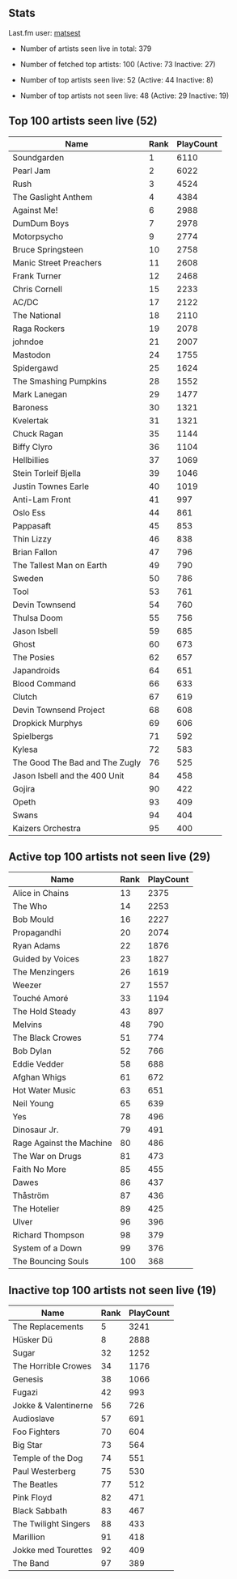 ## Stats 


Last.fm user: [matsest](https://www.last.fm/user/matsest)

- Number of artists seen live in total: 379

- Number of fetched top artists: 100 (Active: 73 Inactive: 27)

- Number of top artists seen live: 52 (Active: 44 Inactive: 8)

- Number of top artists not seen live: 48 (Active: 29 Inactive: 19)

## Top 100 artists seen live (52)

Name                           | Rank | PlayCount
------------------------------ | ---- | ---------
Soundgarden                    | 1    | 6110     
Pearl Jam                      | 2    | 6022     
Rush                           | 3    | 4524     
The Gaslight Anthem            | 4    | 4384     
Against Me!                    | 6    | 2988     
DumDum Boys                    | 7    | 2978     
Motorpsycho                    | 9    | 2774     
Bruce Springsteen              | 10   | 2758     
Manic Street Preachers         | 11   | 2608     
Frank Turner                   | 12   | 2468     
Chris Cornell                  | 15   | 2233     
AC/DC                          | 17   | 2122     
The National                   | 18   | 2110     
Raga Rockers                   | 19   | 2078     
johndoe                        | 21   | 2007     
Mastodon                       | 24   | 1755     
Spidergawd                     | 25   | 1624     
The Smashing Pumpkins          | 28   | 1552     
Mark Lanegan                   | 29   | 1477     
Baroness                       | 30   | 1321     
Kvelertak                      | 31   | 1321     
Chuck Ragan                    | 35   | 1144     
Biffy Clyro                    | 36   | 1104     
Hellbillies                    | 37   | 1069     
Stein Torleif Bjella           | 39   | 1046     
Justin Townes Earle            | 40   | 1019     
Anti-Lam Front                 | 41   | 997      
Oslo Ess                       | 44   | 861      
Pappasaft                      | 45   | 853      
Thin Lizzy                     | 46   | 838      
Brian Fallon                   | 47   | 796      
The Tallest Man on Earth       | 49   | 790      
Sweden                         | 50   | 786      
Tool                           | 53   | 761      
Devin Townsend                 | 54   | 760      
Thulsa Doom                    | 55   | 756      
Jason Isbell                   | 59   | 685      
Ghost                          | 60   | 673      
The Posies                     | 62   | 657      
Japandroids                    | 64   | 651      
Blood Command                  | 66   | 633      
Clutch                         | 67   | 619      
Devin Townsend Project         | 68   | 608      
Dropkick Murphys               | 69   | 606      
Spielbergs                     | 71   | 592      
Kylesa                         | 72   | 583      
The Good The Bad and The Zugly | 76   | 525      
Jason Isbell and the 400 Unit  | 84   | 458      
Gojira                         | 90   | 422      
Opeth                          | 93   | 409      
Swans                          | 94   | 404      
Kaizers Orchestra              | 95   | 400      

## Active top 100 artists not seen live (29)

Name                     | Rank | PlayCount
------------------------ | ---- | ---------
Alice in Chains          | 13   | 2375     
The Who                  | 14   | 2253     
Bob Mould                | 16   | 2227     
Propagandhi              | 20   | 2074     
Ryan Adams               | 22   | 1876     
Guided by Voices         | 23   | 1827     
The Menzingers           | 26   | 1619     
Weezer                   | 27   | 1557     
Touché Amoré             | 33   | 1194     
The Hold Steady          | 43   | 897      
Melvins                  | 48   | 790      
The Black Crowes         | 51   | 774      
Bob Dylan                | 52   | 766      
Eddie Vedder             | 58   | 688      
Afghan Whigs             | 61   | 672      
Hot Water Music          | 63   | 651      
Neil Young               | 65   | 639      
Yes                      | 78   | 496      
Dinosaur Jr.             | 79   | 491      
Rage Against the Machine | 80   | 486      
The War on Drugs         | 81   | 473      
Faith No More            | 85   | 455      
Dawes                    | 86   | 437      
Thåström                 | 87   | 436      
The Hotelier             | 89   | 425      
Ulver                    | 96   | 396      
Richard Thompson         | 98   | 379      
System of a Down         | 99   | 376      
The Bouncing Souls       | 100  | 368      

## Inactive top 100 artists not seen live (19)

Name                 | Rank | PlayCount
-------------------- | ---- | ---------
The Replacements     | 5    | 3241     
Hüsker Dü            | 8    | 2888     
Sugar                | 32   | 1252     
The Horrible Crowes  | 34   | 1176     
Genesis              | 38   | 1066     
Fugazi               | 42   | 993      
Jokke & Valentinerne | 56   | 726      
Audioslave           | 57   | 691      
Foo Fighters         | 70   | 604      
Big Star             | 73   | 564      
Temple of the Dog    | 74   | 551      
Paul Westerberg      | 75   | 530      
The Beatles          | 77   | 512      
Pink Floyd           | 82   | 471      
Black Sabbath        | 83   | 467      
The Twilight Singers | 88   | 433      
Marillion            | 91   | 418      
Jokke med Tourettes  | 92   | 409      
The Band             | 97   | 389      

